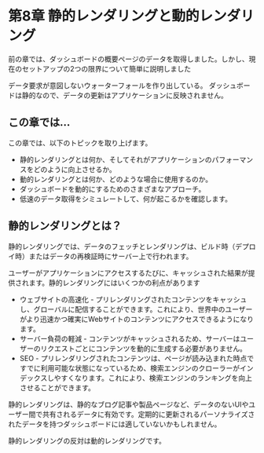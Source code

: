 # 第8章 静的レンダリングと動的レンダリング
前の章では、ダッシュボードの概要ページのデータを取得しました。しかし、現在のセットアップの2つの限界について簡単に説明しました

データ要求が意図しないウォーターフォールを作り出している。
ダッシュボードは静的なので、データの更新はアプリケーションに反映されません。

## この章では...
この章では、以下のトピックを取り上げます。
* 静的レンダリングとは何か、そしてそれがアプリケーションのパフォーマンスをどのように向上させるか。
* 動的レンダリングとは何か、どのような場合に使用するのか。
* ダッシュボードを動的にするためのさまざまなアプローチ。
* 低速のデータ取得をシミュレートして、何が起こるかを確認します。

## 静的レンダリングとは？
静的レンダリングでは、データのフェッチとレンダリングは、ビルド時（デプロイ時）またはデータの再検証時にサーバー上で行われます。

ユーザーがアプリケーションにアクセスするたびに、キャッシュされた結果が提供されます。静的レンダリングにはいくつかの利点があります

* ウェブサイトの高速化 - プリレンダリングされたコンテンツをキャッシュし、グローバルに配信することができます。これにより、世界中のユーザーがより迅速かつ確実にWebサイトのコンテンツにアクセスできるようになります。
* サーバー負荷の軽減 - コンテンツがキャッシュされるため、サーバーはユーザーのリクエストごとにコンテンツを動的に生成する必要がありません。
* SEO - プリレンダリングされたコンテンツは、ページが読み込まれた時点ですでに利用可能な状態になっているため、検索エンジンのクローラーがインデックスしやすくなります。これにより、検索エンジンのランキングを向上させることができます。

静的レンダリングは、静的なブログ記事や製品ページなど、データのないUIやユーザー間で共有されるデータに有効です。定期的に更新されるパーソナライズされたデータを持つダッシュボードには適していないかもしれません。

静的レンダリングの反対は動的レンダリングです。